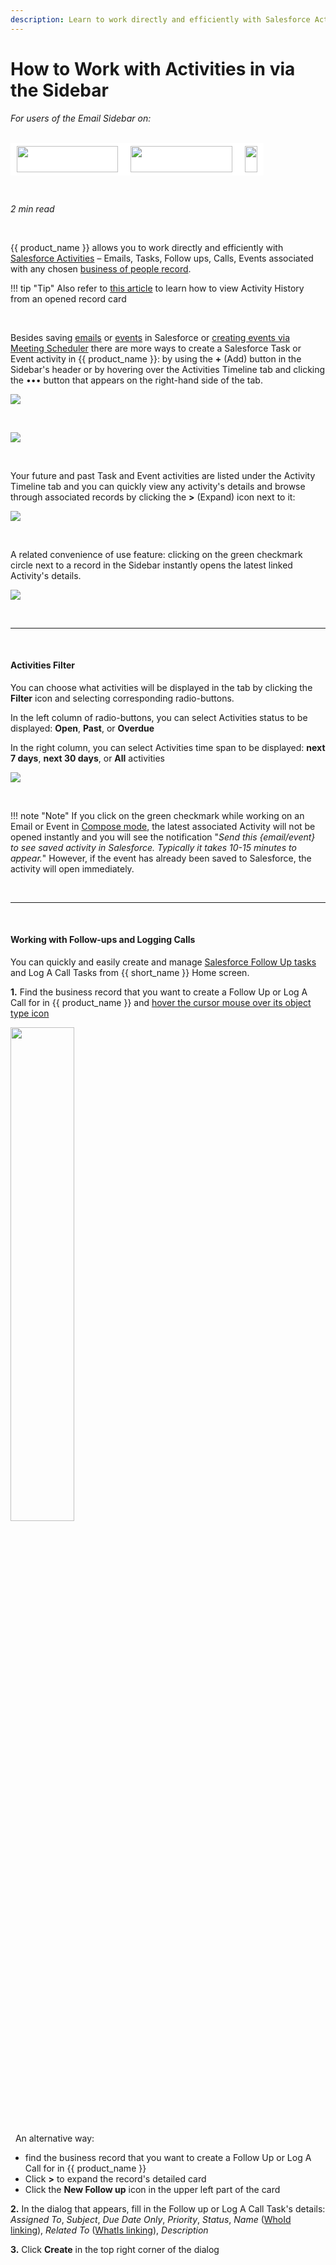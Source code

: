 ```yaml
---
description: Learn to work directly and efficiently with Salesforce Activities associated with any chosen business of people record
---
```

# How to Work with Activities in via the Sidebar  
  

<i>For users of the Email Sidebar on:</i><br><br>
<div class="container" style="display: inline-block; height: 42px; width: 162px; padding: 5px 10px; background-color: #fff;"><img src="https://revenuegrid.com/revenue-inbox/wp-content/uploads/Exchange1.svg" style="height: 100%; object-fit: contain; vertical-align: middle;"></div><div class="container" style="display: inline-block; height: 42px; width: 163px; padding: 5px 10px; background-color: #fff;"><img src="https://revenuegrid.com/revenue-inbox/wp-content/uploads/Office365.svg" style="height: 100%; object-fit: contain; vertical-align: middle;"></div><div class="container" style="display: inline-block; height: 42px; width: auto; padding: 5px 10px; background-color: #fff;"><img src="https://smartcloudconnect.io/wp-content/uploads/2021/08/logo-Gmail.jpg" style="height: 100%; object-fit: contain; vertical-align: middle;"></div> 

&nbsp;

*2 min read*  

<!-- ShareThis BEGIN --> 
<div class="addthis_inline_share_toolbox"></div>
<!-- End ShareThis --> 

&nbsp;

{{ product_name }} allows you to work directly and efficiently with [Salesforce Activities](http://help.salesforce.com/articleView?id=activities.htm&type=5) – Emails, Tasks, Follow ups, Calls, Events associated with any chosen [business of people record](https://www.sfdcpoint.com/salesforce/difference-between-whoid-and-whatid/).

!!! tip "Tip"
    Also refer to [this article](../Viewing-Salesforce-Records-Related-to-your-Email-(Adaptive-view)/) to learn how to view Activity History from an opened record card

&nbsp;

Besides saving [emails](../Saving-Emails-in-Salesforce-1.-Function-Overview/) or [events](../Saving-Calendar-Items-in-Salesforce-(Adaptive-view)/) in Salesforce or [creating events via Meeting Scheduler](../How-to-Send-Meeting-Time-Slots-(Adaptive-view)/) there are more ways to create a Salesforce Task or Event activity in {{ product_name }}: by using the **+** (Add) button in the Sidebar's header or by hovering over the Activities Timeline tab and clicking the ••• button that appears on the right-hand side of the tab.

![](../assets/images/Using-SmartCloud-Connect/How-To-s/Working-with-Activities/create_2.png)

&nbsp;

![](../assets/images/Using-SmartCloud-Connect/How-To-s/Working-with-Activities/create_1.png)

&nbsp;

Your future and past Task and Event activities are listed under the Activity Timeline tab and you can quickly view any activity's details and browse through associated records by clicking the **>** (Expand) icon next to it:

![](../assets/images/Using-SmartCloud-Connect/How-To-s/Working-with-Activities/activities.png)

&nbsp;

A related convenience of use feature: clicking on the green checkmark circle next to a record in the Sidebar instantly opens the latest linked Activity's details.

![](../assets/images/Using-SmartCloud-Connect/How-To-s/Working-with-Activities/checkmark.png)

&nbsp;
* * *
&nbsp;

#### Activities Filter

You can choose what activities will be displayed in the tab by clicking the **Filter** icon and selecting corresponding radio-buttons.

In the left column of radio-buttons, you can select Activities status to be displayed: **Open**, **Past**, or **Overdue**

In the right column, you can select Activities time span to be displayed: **next 7 days**, **next 30 days**, or **All** activities

![](../assets/images/Using-SmartCloud-Connect/How-To-s/Working-with-Activities/timeline_filter.png)

&nbsp;

!!! note "Note"
    If you click on the green checkmark while working on an Email or Event in [Compose mode](../Saving-Emails-in-Salesforce-2.-Ways-to-Save-an-Email-(Adaptive-view)/), the latest associated Activity will not be opened instantly and you will see the notification "*Send this {email/event} to see saved activity in Salesforce. Typically it takes 10-15 minutes to appear.*" However, if the event has already been saved to Salesforce, the activity will open immediately.  

&nbsp;
* * *
&nbsp;

#### Working with Follow-ups and Logging Calls

You can quickly and easily create and manage [Salesforce Follow Up tasks](https://success.salesforce.com/answers?id=9063A000000e2a3QAA) and Log A Call Tasks from {{ short_name }} Home screen.

**1\.** Find the business record that you want to create a Follow Up or Log A Call for in {{ product_name }} and [hover the cursor mouse over its object type icon](../All-User-Actions-in-Add-In-Sidebar/#3_all_key_actions_at_hand)

<p><img src="..\..\assets\images\Using-SmartCloud-Connect\How-To-s\Working-with-Activities\create-followup2.gif" style="width: 45%; height: 45%;">
</p>

&nbsp;
An alternative way:

- find the business record that you want to create a Follow Up or Log A Call for in {{ product_name }}  
- Click **>** to expand the record's detailed card  
- Click the **New Follow up** icon in the upper left part of the card    

**2\.** In the dialog that appears, fill in the Follow up or Log A Call Task's details: *Assigned To*, *Subject*, *Due Date Only*, *Priority*, *Status*, *Name* ([WhoId linking](https://www.forcetalks.com/salesforce-topic/what-is-the-difference-between-whoid-and-whatid-how-can-we-associate-the-task-with-the-salesforce-opportunity-using-whatid)), *Related To* ([WhatIs linking](https://www.forcetalks.com/salesforce-topic/what-is-the-difference-between-whoid-and-whatid-how-can-we-associate-the-task-with-the-salesforce-opportunity-using-whatid)), *Description*    

**3\.** Click **Create** in the top right corner of the dialog  



&#160;
 &#160;

